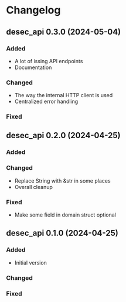 # Changelog

## desec_api 0.3.0 (2024-05-04)

### Added

- A lot of issing API endpoints
- Documentation

### Changed

- The way the internal HTTP client is used
- Centralized error handling

### Fixed


## desec_api 0.2.0 (2024-04-25)

### Added

### Changed

- Replace String with &str in some places
- Overall cleanup

### Fixed

- Make some field in domain struct optional

## desec_api 0.1.0 (2024-04-25)

### Added

- Initial version

### Changed

### Fixed

